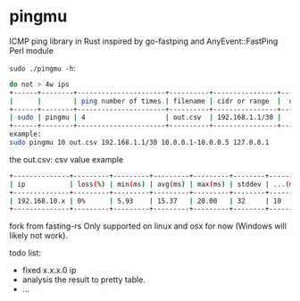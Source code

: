 # pingmu
 ICMP ping library in Rust inspired by go-fastping and AnyEvent::FastPing Perl module

`sudo ./pingmu -h`:
```bash
do not > 4w ips
+------+--------+----------------------+----------+----------------+--------+
|      |        | ping number of times | filename | cidr or range  |  or ip |
+------+--------+----------------------+----------+----------------+--------+
| sudo | pingmu | 4                    | out.csv  | 192.168.1.1/30 |        |
+------+--------+----------------------+----------+----------------+--------+
example:
sudo pingmu 10 out.csv 192.168.1.1/30 10.0.0.1-10.0.0.5 127.0.0.1
```


the out.csv: 
csv value example
```bash
+--------------+---------+---------+---------+---------+--------+---------+
| ip           | loss(%) | min(ms) | avg(ms) | max(ms) | stddev | ...(ms) |
+--------------+---------+---------+---------+---------+--------+---------+
| 192.168.10.x | 0%      | 5.93    | 15.37   | 20.00   | 32     | 10      |
+--------------+---------+---------+---------+---------+--------+---------+
```

fork from fasting-rs
Only supported on linux and osx for now (Windows will likely not work).  


todo list:
 - fixed x.x.x.0 ip
 - analysis the result to pretty table.
 - ...
